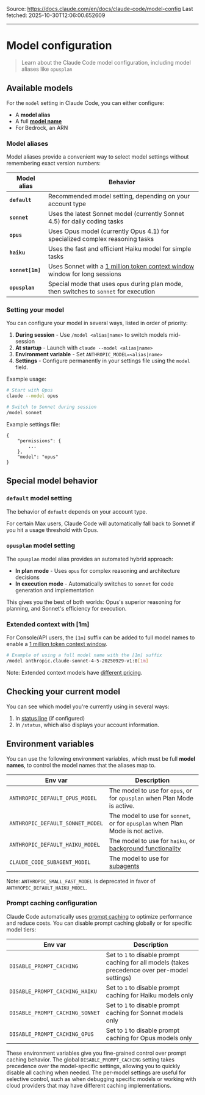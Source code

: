 Source: https://docs.claude.com/en/docs/claude-code/model-config
Last fetched: 2025-10-30T12:06:00.652609

---

# Model configuration

> Learn about the Claude Code model configuration, including model aliases like `opusplan`

## Available models

For the `model` setting in Claude Code, you can either configure:

* A **model alias**
* A full **[model name](/en/docs/about-claude/models/overview#model-names)**
* For Bedrock, an ARN

### Model aliases

Model aliases provide a convenient way to select model settings without
remembering exact version numbers:

| Model alias      | Behavior                                                                                                                                         |
| ---------------- | ------------------------------------------------------------------------------------------------------------------------------------------------ |
| **`default`**    | Recommended model setting, depending on your account type                                                                                        |
| **`sonnet`**     | Uses the latest Sonnet model (currently Sonnet 4.5) for daily coding tasks                                                                       |
| **`opus`**       | Uses Opus model (currently Opus 4.1) for specialized complex reasoning tasks                                                                     |
| **`haiku`**      | Uses the fast and efficient Haiku model for simple tasks                                                                                         |
| **`sonnet[1m]`** | Uses Sonnet with a [1 million token context window](/en/docs/build-with-claude/context-windows#1m-token-context-window) window for long sessions |
| **`opusplan`**   | Special mode that uses `opus` during plan mode, then switches to `sonnet` for execution                                                          |

### Setting your model

You can configure your model in several ways, listed in order of priority:

1. **During session** - Use `/model <alias|name>` to switch models mid-session
2. **At startup** - Launch with `claude --model <alias|name>`
3. **Environment variable** - Set `ANTHROPIC_MODEL=<alias|name>`
4. **Settings** - Configure permanently in your settings file using the `model`
   field.

Example usage:

```bash  theme={null}
# Start with Opus
claude --model opus

# Switch to Sonnet during session
/model sonnet
```

Example settings file:

```
{
    "permissions": {
        ...
    },
    "model": "opus"
}
```

## Special model behavior

### `default` model setting

The behavior of `default` depends on your account type.

For certain Max users, Claude Code will automatically fall back to Sonnet if you
hit a usage threshold with Opus.

### `opusplan` model setting

The `opusplan` model alias provides an automated hybrid approach:

* **In plan mode** - Uses `opus` for complex reasoning and architecture
  decisions
* **In execution mode** - Automatically switches to `sonnet` for code generation
  and implementation

This gives you the best of both worlds: Opus's superior reasoning for planning,
and Sonnet's efficiency for execution.

### Extended context with \[1m]

For Console/API users, the `[1m]` suffix can be added to full model names to
enable a
[1 million token context window](/en/docs/build-with-claude/context-windows#1m-token-context-window).

```bash  theme={null}
# Example of using a full model name with the [1m] suffix
/model anthropic.claude-sonnet-4-5-20250929-v1:0[1m]
```

Note: Extended context models have
[different pricing](/en/docs/about-claude/pricing#long-context-pricing).

## Checking your current model

You can see which model you're currently using in several ways:

1. In [status line](/en/docs/claude-code/statusline) (if configured)
2. In `/status`, which also displays your account information.

## Environment variables

You can use the following environment variables, which must be full **model
names**, to control the model names that the aliases map to.

| Env var                          | Description                                                                                                    |
| -------------------------------- | -------------------------------------------------------------------------------------------------------------- |
| `ANTHROPIC_DEFAULT_OPUS_MODEL`   | The model to use for `opus`, or for `opusplan` when Plan Mode is active.                                       |
| `ANTHROPIC_DEFAULT_SONNET_MODEL` | The model to use for `sonnet`, or for `opusplan` when Plan Mode is not active.                                 |
| `ANTHROPIC_DEFAULT_HAIKU_MODEL`  | The model to use for `haiku`, or [background functionality](/en/docs/claude-code/costs#background-token-usage) |
| `CLAUDE_CODE_SUBAGENT_MODEL`     | The model to use for [subagents](/en/docs/claude-code/sub-agents)                                              |

Note: `ANTHROPIC_SMALL_FAST_MODEL` is deprecated in favor of
`ANTHROPIC_DEFAULT_HAIKU_MODEL`.

### Prompt caching configuration

Claude Code automatically uses [prompt caching](/en/docs/build-with-claude/prompt-caching) to optimize performance and reduce costs. You can disable prompt caching globally or for specific model tiers:

| Env var                         | Description                                                                                    |
| ------------------------------- | ---------------------------------------------------------------------------------------------- |
| `DISABLE_PROMPT_CACHING`        | Set to `1` to disable prompt caching for all models (takes precedence over per-model settings) |
| `DISABLE_PROMPT_CACHING_HAIKU`  | Set to `1` to disable prompt caching for Haiku models only                                     |
| `DISABLE_PROMPT_CACHING_SONNET` | Set to `1` to disable prompt caching for Sonnet models only                                    |
| `DISABLE_PROMPT_CACHING_OPUS`   | Set to `1` to disable prompt caching for Opus models only                                      |

These environment variables give you fine-grained control over prompt caching behavior. The global `DISABLE_PROMPT_CACHING` setting takes precedence over the model-specific settings, allowing you to quickly disable all caching when needed. The per-model settings are useful for selective control, such as when debugging specific models or working with cloud providers that may have different caching implementations.